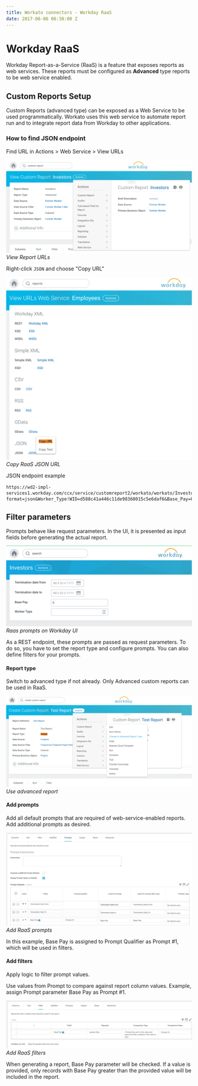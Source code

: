 ```yaml
---
title: Workato connectors - Workday RaaS
date: 2017-06-06 06:38:00 Z
---
```


# Workday RaaS
Workday Report-as-a-Service (RaaS) is a feature that exposes reports as web services. These reports must be configured as **Advanced** type reports to be web service enabled.

## Custom Reports Setup
Custom Reports (advanced type) can be exposed as a Web Service to be used programmatically. Workato uses this web service to automate report run and to integrate report data from Workday to other applications.

### How to find JSON endpoint
Find URL in Actions > Web Service > View URLs

![View RaaS URL](/assets/images/connectors/workday/view_raas_url.png)
*View Report URLs*

Right-click `JSON` and choose "Copy URL"

![RaaS JSON URL](/assets/images/connectors/workday/copy_raas_json_url.png)
*Copy RaaS JSON URL*

JSON endpoint example
```
https://wd2-impl-services1.workday.com/ccx/service/customreport2/workato/workato/Investors?format=json&Worker_Type!WID=d588c41a446c11de98360015c5e6daf6&Base_Pay=0
```

## Filter parameters
Prompts behave like request parameters. In the UI, it is presented as input fields before generating the actual report.

![RaaS prompts](/assets/images/connectors/workday/raas_prompts.png)
*Raas prompts on Workday UI*

As a REST endpoint, these prompts are passed as request parameters. To do so, you have to set the report type and configure prompts. You can also define filters for your prompts.

#### Report type
Switch to advanced type if not already. Only Advanced custom reports can be used in RaaS.

![RaaS change to advance](/assets/images/connectors/workday/raas_change_to_advance.png)
*Use advanced report*

#### Add prompts
Add all default prompts that are required of web-service-enabled reports. Add additional prompts as desired.

![Add RaaS prompts](/assets/images/connectors/workday/raas_add_prompts.png)
*Add RaaS prompts*

In this example, Base Pay is assigned to Prompt Qualifier as Prompt #1, which will be used in filters.

#### Add filters
Apply logic to filter prompt values.

Use values from Prompt to compare against report column values. Example, assign Prompt parameter Base Pay as Prompt #1.

![Add RaaS filters](/assets/images/connectors/workday/raas_add_filter.png)
*Add RaaS filters*

When generating a report, Base Pay parameter will be checked. If a value is provided, only records with Base Pay greater than the provided value will be included in the report.
